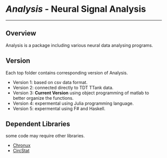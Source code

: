 # *Analysis* - Neural Signal Analysis
___

## Overview
Analysis is a package including various neural data analysing programs.

## Version
Each top folder contains corresponding version of Analysis.

* Version 1: based on csv data format.
* Version 2: connected directly to TDT TTank data.
* Version 3: __Current Version__ using object programming of matlab to 
better organize the functions.
* Version 4: expermental using Julia programming language.
* Version 5: expermental using F# and Haskell.

## Dependent Libraries
some code may require other libraries.

* [Chronux](http://www.chronux.org)
* [CircStat](http://www.mathworks.com/matlabcentral/fileexchange/10676-circular-statistics-toolbox-directional-statistics)
